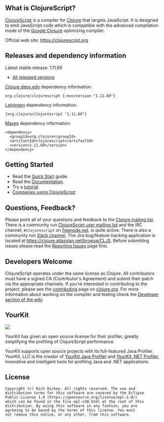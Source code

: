 ## What is ClojureScript? ##

[ClojureScript](https://clojurescript.org) is a compiler for [Clojure](https://clojure.org) that targets JavaScript. It is designed to emit JavaScript code which is compatible with the advanced compilation mode of the [Google Closure](https://developers.google.com/closure/compiler/) optimizing compiler.

Official web site: https://clojurescript.org

## Releases and dependency information ##

Latest stable release: 1.11.60

* [All released versions](https://search.maven.org/#search%7Cgav%7C1%7Cg%3A%22org.clojure%22%20AND%20a%3A%22clojurescript%22)

[Clojure deps.edn](http://clojure.org/guides/deps_and_cli) dependency information:

 ```
 org.clojure/clojurescript {:mvn/version "1.11.60"}
 ```

[Leiningen](https://github.com/technomancy/leiningen/) dependency information:

```
[org.clojure/clojurescript "1.11.60"]
```

[Maven](https://maven.apache.org) dependency information:

```
<dependency>
  <groupId>org.clojure</groupId>
  <artifactId>clojurescript</artifactId>
  <version>1.11.60</version>
</dependency>
```

## Getting Started ##

* Read the [Quick Start](https://clojurescript.org/guides/quick-start) guide.
* Read the [Documentation](https://clojurescript.org).
* Try a [tutorial](https://clojurescript.org/guides).
* [Companies using ClojureScript](https://clojurescript.org/community/companies)

## Questions, Feedback? ##

Please point all of your questions and feedback to the
[Clojure mailing list](https://groups.google.com/group/clojure). There
is a community run
[ClojureScript user mailing list](https://groups.google.com/group/clojurescript) and
the IRC channel, `#clojurescript` on [freenode.net](https://freenode.net/), is quite active. 
There is also a community run [Slack channel](https://clojurians.slack.com). The
Jira bug/feature tracking application is located at
<https://clojure.atlassian.net/browse/CLJS>. Before submitting issues
please read the
[Reporting Issues](https://github.com/clojure/clojurescript/wiki/Reporting-Issues)
page first.

## Developers Welcome ##

ClojureScript operates under the same license as Clojure. All
contributors must have a signed CA (Contributor's Agreement) and
submit their patch via the appropriate channels. If you're interested
in contributing to the project, please see the
[contributing](https://clojure.org/dev/contributing) page on
[clojure.org](https://clojure.org). For more information about working
on the compiler and testing check the
[Developer section of the wiki](https://github.com/clojure/clojurescript/wiki/Developers).

YourKit
----

<img src="https://www.yourkit.com/images/yklogo.png"></img>

YourKit has given an open source license for their profiler, greatly simplifying the profiling of ClojureScript performance.

YourKit supports open source projects with its full-featured Java Profiler.
YourKit, LLC is the creator of <a href="https://www.yourkit.com/java/profiler/index.jsp">YourKit Java Profiler</a>
and <a href="https://www.yourkit.com/.net/profiler/index.jsp">YourKit .NET Profiler</a>,
innovative and intelligent tools for profiling Java and .NET applications.

## License ##

    Copyright (c) Rich Hickey. All rights reserved. The use and
    distribution terms for this software are covered by the Eclipse
    Public License 1.0 (https://opensource.org/license/epl-1-0/)
    which can be found in the file epl-v10.html at the root of this
    distribution. By using this software in any fashion, you are
    agreeing to be bound by the terms of this license. You must
    not remove this notice, or any other, from this software.
